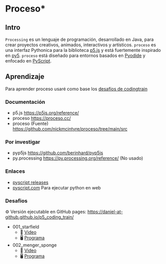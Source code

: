 # Proceso*

## Intro

`Processing` es un lenguaje de programación, desarrollado en Java, para crear proyectos creativos, animados, interactivos y artísticos.
`proceso` es una interfaz Pythonica para la biblioteca [p5.js](https://p5js.org/)  y está fuertemente inspirado en [py5](https://py5coding.org/). `proceso` está diseñado para entornos basados en [Pyodide](https://pyodide.org/) y enfocado en [PyScript](https://pyscript.net/).

## Aprendizaje

Para aprender proceso usaré como base los [desafíos de codingtrain](https://thecodingtrain.com/challenges/)

### Documentación

- p5.js https://p5js.org/reference/
- proceso https://proceso.cc/
- proceso (Fuente) https://github.com/nickmcintyre/proceso/tree/main/src

### Por investigar

- pyp5js https://github.com/berinhard/pyp5js
- py.processing https://py.processing.org/reference/ (No usado)

### Enlaces

- [pyscript releases](https://github.com/pyscript/pyscript/releases)
- [pyscript.com](https://pyscript.com/) Para ejecutar python en web

### Desafios

⚙️ Versión ejecutable en GitHub pages: https://daniel-at-github.github.io/p5_coding_train/

- 001_starfield
  - 🎦 [Video](https://thecodingtrain.com/challenges/1-starfield)
  - 🖥️ [Programa](001_starfield)
- 002_menger_sponge
  - 🎦 [Video](https://thecodingtrain.com/challenges/2-menger-sponge)
  - 🖥️ [Programa](002_menger_sponge)

